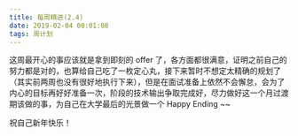 ```yaml
---
title: 每周精进(2.4)
date: 2019-02-04 00:01:08
tags: 周计划
---
```




这周最开心的事应该就是拿到即刻的 offer 了，各方面都很满意，证明之前自己的努力都是对的，也算给自己吃了一枚定心丸，接下来暂时不想定太精确的规划了（其实前两周也没有很好地执行下来），但是在面试准备上依然不会懈怠，会为了内心的目标再好好准备一次，阶段的技术输出争取完成好，尽力做好这一个月过渡期该做的事，为自己在大学最后的光景做一个 Happy Ending ~~

祝自己新年快乐！